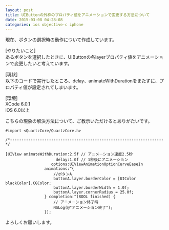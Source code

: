 ```yaml
---
layout: post
title: UIButtonの外枠のプロパティ値をアニメーションで変更する方法について
date: 2015-03-08 04:28:08
categories: ios objective-c iphone
---
```

<p>現在、ボタンの選択時の動作について作成しています。</p>

<p>[やりたいこと]<br>
あるボタンを選択したときに、UIButtonの各layerプロパティ値をアニメーションで変更したいと考えています。</p>

<p>[現状]<br>
以下のコードで実行したところ、delay、animateWithDurationをまたずに、プロパティ値が設定されてしまいます。</p>

<p>[環境]<br>
XCode 6.0.1<br>
iOS   6.0以上</p>

<p>こちらの現象の解決方法について、ご教示いただけるとありがたいです。</p>

<pre><code>#import &lt;QuartzCore/QuartzCore.h&gt;

/*-------------------------------------------------------------------*/

[UIView animateWithDuration:2.5f // アニメーション速度2.5秒
                      delay:1.0f // 1秒後にアニメーション
                    options:UIViewAnimationOptionCurveEaseIn
                 animations:^{
                     //ボタンA
                     buttonA.layer.borderColor = [UIColor blackColor].CGColor;
                     buttonA.layer.borderWidth = 1.0f;
                     buttonA.layer.cornerRadius = 25.0f;
                 } completion:^(BOOL finished) {
                     // アニメーション終了時
                     NSLog(@"アニメーション終了");
                 }];
</code></pre>

<p>よろしくお願いします。</p>
